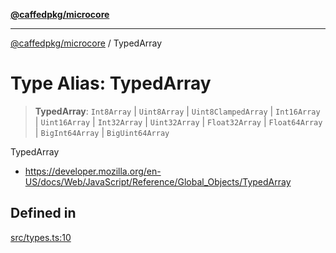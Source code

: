 [**@caffedpkg/microcore**](../README.md)

***

[@caffedpkg/microcore](../globals.md) / TypedArray

# Type Alias: TypedArray

> **TypedArray**: `Int8Array` \| `Uint8Array` \| `Uint8ClampedArray` \| `Int16Array` \| `Uint16Array` \| `Int32Array` \| `Uint32Array` \| `Float32Array` \| `Float64Array` \| `BigInt64Array` \| `BigUint64Array`

TypedArray
- https://developer.mozilla.org/en-US/docs/Web/JavaScript/Reference/Global_Objects/TypedArray

## Defined in

[src/types.ts:10](https://github.com/caffed/microcore/blob/3444f5042af4893783a848f270124aa74f8db032/src/types.ts#L10)
